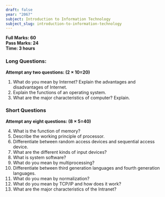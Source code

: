 ```yaml
---
draft: false
year: "2067"
subject: Introduction to Information Technology
subject_slug: introduction-to-information-technology
---
```


**Full Marks: 60**\
**Pass Marks: 24**\
**Time: 3 hours**

### Long Questions:

**Attempt any two questions: (2 × 10=20)**

1. What do you mean by Internet? Explain the advantages and disadvantages of Internet.
2. Explain the functions of an operating system.
3. What are the major characteristics of computer? Explain.

### Short Questions

**Attempt any eight questions: (8 × 5=40)**

4. What is the function of memory?
5. Describe the working principle of processor.
6. Differentiate between random access devices and sequential access device.
7. What are the different kinds of input devices?
8. What is system software?
9. What do you mean by multiprocessing?
10. Differentiate between third generation languages and fourth generation languages.
11. What do you mean by normalization?
12. What do you mean by TCP/IP and how does it work?
13. What are the major characteristics of the Intranet?
